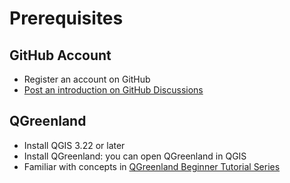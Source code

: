 # Prerequisites

## GitHub Account

* Register an account on GitHub
* [Post an introduction on GitHub
    Discussions](https://github.com/nsidc/qgreenland-2023-researcher-workshop/discussions/new?category=introductions)


## QGreenland

* Install QGIS 3.22 or later
* Install QGreenland: you can open QGreenland in QGIS
* Familiar with concepts in [QGreenland Beginner Tutorial
    Series](https://www.youtube.com/watch?v=gD0vkP5JUmA&list=PLSRiyMridUCwyu-vqpAFtm8bVERgTvs7q)

